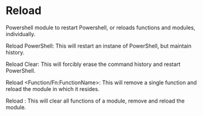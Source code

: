 # Reload
Powershell module to restart Powershell, or reloads functions and modules, individually.

Reload PowerShell: This will restart an instane of PowerShell, but maintain history.

Reload Clear: This will forcibly erase the command history and restart PowerShell.

Reload <Function/Fn:FunctionName>: This will remove a single function and reload the module in which it resides.

Reload <ModuleName>: This will clear all functions of a module, remove and reload the module.
